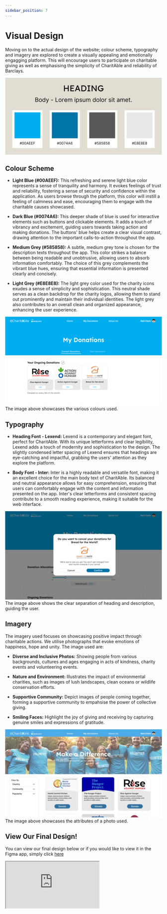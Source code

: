 ```yaml
---
sidebar_position: 7
---
```


# Visual Design
Moving on to the actual design of the website; colour scheme, typography and imagery are explored to create a visually appealing and emotionally engagging platform. This will encourage users to participate on charitable giving as well as emphasising the simplicity of CharitAble and reliability of Barclays.

![Colours and Typograhies](../img/ColorScheme.png)

## Colour Scheme

- **Light Blue (#00AEEF):** This refreshing and serene light blue color represents a sense of tranquility and harmony. It evokes feelings of trust and reliability, fostering a sense of security and confidence within the application. As users browse through the platform, this color will instill a feeling of calmness and ease, encouraging them to engage with the charitable causes showcased.

- **Dark Blue (#0074A6):** This deeper shade of blue is used for interactive elements such as buttons and clickable elements. It adds a touch of vibrancy and excitement, guiding users towards taking action and making donations. The buttons' blue helps create a clear visual contrast, drawing attention to the important calls-to-action throughout the app.

- **Medium Grey (#585858):** A subtle, medium grey tone is chosen for the description texts throughout the app. This color strikes a balance between being readable and unobtrusive, allowing users to absorb information comfortably. The choice of this grey complements the vibrant blue hues, ensuring that essential information is presented clearly and concisely.

- **Light Grey (#E8E8E8):** The light grey color used for the charity icons exudes a sense of simplicity and sophistication. This neutral shade serves as a clean backdrop for the charity logos, allowing them to stand out prominently and maintain their individual identities. The light grey also contributes to an overall clean and organized appearance, enhancing the user experience.

![Colour Example](../img/ColorSample.png)
The image above showcases the various colours used.

## Typography

- **Heading Font - Lexend:** Lexend is a contemporary and elegant font, perfect for CharitAble. With its unique letterforms and clear legibility, Lexend adds a touch of modernity and sophistication to the design. The slightly condensed letter spacing of Lexend ensures that headings are eye-catching and impactful, grabbing the users' attention as they explore the platform.

- **Body Font - Inter:** Inter is a highly readable and versatile font, making it an excellent choice for the main body text of CharitAble. Its balanced and neutral appearance allows for easy comprehension, ensuring that users can comfortably engage with the content and information presented on the app. Inter's clear letterforms and consistent spacing contribute to a smooth reading experience, making it suitable for the web interface.

![Typography Example](../img/TypographySample.png)
The image above shows the clear separation of heading and description, guiding the user.

## Imagery
The imagery used focuses on showcasing positive impact through charitable actions. We utilise photographs that evoke emotions of happiness, hope and unity. The image used are:
- **Diverse and Inclusive Photos:** Showing people from various backgrounds, cultures and ages engaging in acts of kindness, charity events and volunteering events.

- **Nature and Environment:** Illustrates the impact of environmental charities, such as images of lush landscapes, clean oceans or wildlife conservation efforts.

- **Supportive Community:** Depict images of people coming together, forming a supportive community to empahsise the power of collective giving.

- **Smiling Faces:** Highlight the joy of giving and receiving by capturing genuine smiles and expressions of gratitude.

![Imagery Example](../img/ImagerySample.jpg)
The image above showcases the attributes of a photo used.

## View Our Final Design!
You can view our final design below or if you would like to view it in the Figma app, simply click [here](https://tinyurl.com/Team6BVisualDesign)
<div style={{ width: '100%', height: '0', paddingBottom: '56.25%', position: 'relative' }}>
  <iframe
    src="https://www.figma.com/embed?embed_host=share&url=https%3A%2F%2Fwww.figma.com%2Ffile%2FE77zN6Nmwc14UuebMuBXQ2%2FAuto-Donate-Web%3Ftype%3Ddesign%26node-id%3D0%253A1%26mode%3Ddev"
    allowFullScreen
    style={{ position: 'absolute', top: '0', left: '0', width: '100%', height: '100%' }}
  ></iframe>
</div>

